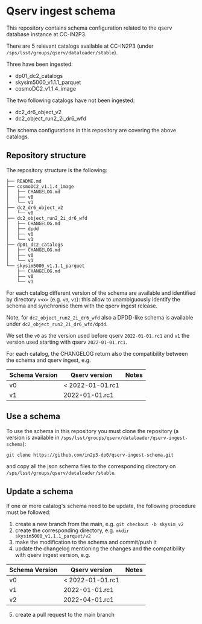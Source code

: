 # Qserv ingest schema


This repository contains schema configuration related to the qserv database instance at CC-IN2P3.


There are 5 relevant catalogs available at CC-IN2P3 (under `/sps/lsst/groups/qserv/dataloader/stable`).

Three have been ingested: 

- dp01_dc2_catalogs
- skysim5000_v1.1.1_parquet
- cosmoDC2_v1.1.4_image


The two following catalogs have not been ingested: 

- dc2_dr6_object_v2
- dc2_object_run2_2i_dr6_wfd


The schema configurations in this repository are covering the above catalogs. 


## Repository structure

The repository structure is the following:


```
├── README.md
├── cosmoDC2_v1.1.4_image
│   ├── CHANGELOG.md
│   ├── v0
│   └── v1
├── dc2_dr6_object_v2
│   └── v0
├── dc2_object_run2_2i_dr6_wfd
│   ├── CHANGELOG.md
│   ├── dpdd
│   ├── v0
│   └── v1
├── dp01_dc2_catalogs
│   ├── CHANGELOG.md
│   ├── v0
│   └── v1
└── skysim5000_v1.1.1_parquet
    ├── CHANGELOG.md
    ├── v0
    └── v1
```


For each catalog different version of the schema are available and identified by directory `v<x>` (e.g. `v0`, `v1`): this allow to unambiguously identify the schema and synchronise them with the qserv ingest release.

Note, for `dc2_object_run2_2i_dr6_wfd` also a DPDD-like schema is available under `dc2_object_run2_2i_dr6_wfd/dpdd`.

We set the `v0` as the version used before qserv `2022-01-01.rc1` and `v1` the version used starting with qserv `2022-01-01.rc1`.

For each catalog, the CHANGELOG return also the compatibility between the schema and qserv ingest, e.g. 

| Schema Version | Qserv version   | Notes      |
|----------------|-----------------|------------|
| v0             | < 2022-01-01.rc1|            |
| v1             | 2022-01-01.rc1  |            |

## Use a schema

To use the schema in this repository you must clone the repository (a version is available in `/sps/lsst/groups/qserv/dataloader/qserv-ingest-schema`):

```
git clone https://github.com/in2p3-dp0/qserv-ingest-schema.git
```

and copy all the json schema files to the corresponding directory on `/sps/lsst/groups/qserv/dataloader/stable`.


## Update a schema

If one or more catalog's schema need to be update, the following procedure must be followed: 

1. create a new branch from the main, e.g. `git checkout -b skysim_v2`
2. create the corresponding directory, e.g. `mkdir skysim5000_v1.1.1_parquet/v2`
3. make the modification to the schema and commit/push it
4. update the changelog  mentioning the changes and the compatibility with qserv ingest version, e.g. 


| Schema Version | Qserv version | Notes      |
|----------------|---------------|------------|
| v0             | < 2022-01-01.rc1|          |
| v1             | 2022-01-01.rc1|            |
| v2             | 2022-04-01.rc1|            |


5. create a pull request to the main branch 



